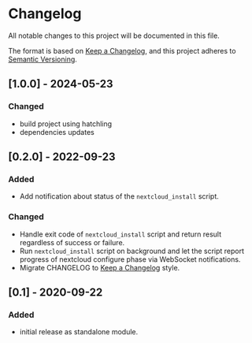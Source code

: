 # Changelog
All notable changes to this project will be documented in this file.

The format is based on [Keep a Changelog](https://keepachangelog.com/en/1.0.0/),
and this project adheres to [Semantic Versioning](https://semver.org/spec/v2.0.0.html).

## [1.0.0] - 2024-05-23
### Changed
- build project using hatchling
- dependencies updates

## [0.2.0] - 2022-09-23
### Added
- Add notification about status of the `nextcloud_install` script.

### Changed
- Handle exit code of `nextcloud_install` script and return result regardless of
  success or failure.
- Run `nextcloud_install` script on background and let the script report progress
  of nextcloud configure phase via WebSocket notifications.
- Migrate CHANGELOG to [Keep a Changelog](https://keepachangelog.com/en/1.0.0/) style.

## [0.1] - 2020-09-22
### Added
- initial release as standalone module.
